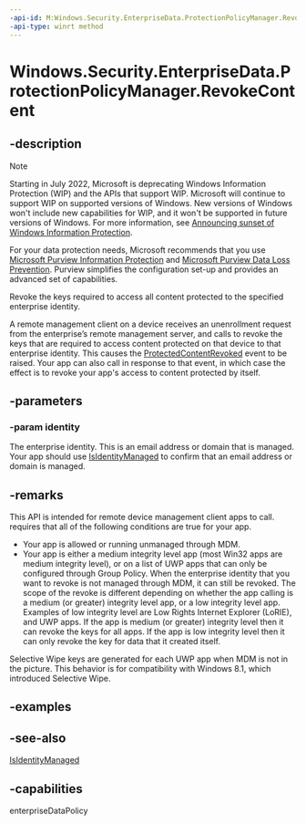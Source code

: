 ```yaml
---
-api-id: M:Windows.Security.EnterpriseData.ProtectionPolicyManager.RevokeContent(System.String)
-api-type: winrt method
---
```


<!-- Method syntax
public void RevokeContent(System.String identity)
-->

# Windows.Security.EnterpriseData.ProtectionPolicyManager.RevokeContent

## -description

> [!NOTE]
> Starting in July 2022, Microsoft is deprecating Windows Information Protection (WIP) and the APIs that support WIP. Microsoft will continue to support WIP on supported versions of Windows. New versions of Windows won't include new capabilities for WIP, and it won't be supported in future versions of Windows. For more information, see [Announcing sunset of Windows Information Protection](https://techcommunity.microsoft.com/t5/windows-it-pro-blog/announcing-the-sunset-of-windows-information-protection-wip/ba-p/3579282).
>
> For your data protection needs, Microsoft recommends that you use [Microsoft Purview Information Protection](/microsoft-365/compliance/information-protection) and [Microsoft Purview Data Loss Prevention](/microsoft-365/compliance/dlp-learn-about-dlp). Purview simplifies the configuration set-up and provides an advanced set of capabilities.

Revoke the keys required to access all content protected to the specified enterprise identity.

A remote management client on a device receives an unenrollment request from the enterprise’s remote management server, and calls  to revoke the keys that are required to access content protected on that device to that enterprise identity. This causes the [ProtectedContentRevoked](protectionpolicymanager_protectedcontentrevoked.md) event to be raised. Your app can also call  in response to that event, in which case the effect is to revoke your app's access to content protected by itself.

## -parameters

### -param identity

The enterprise identity. This is an email address or domain that is managed. Your app should use [IsIdentityManaged](protectionpolicymanager_isidentitymanaged_906801364.md) to confirm that an email address or domain is managed.

## -remarks

This API is intended for remote device management client apps to call.  requires that all of the following conditions are true for your app.

+ Your app is allowed or running unmanaged through MDM.
+ Your app is either a medium integrity level app (most Win32 apps are medium integrity level), or on a list of UWP apps that can only be configured through Group Policy.
When the enterprise identity that you want to revoke is not managed through MDM, it can still be revoked. The scope of the revoke is different depending on whether the app calling  is a medium (or greater) integrity level app, or a low integrity level app. Examples of low integrity level are Low Rights Internet Explorer (LoRIE), and UWP apps. If the app is medium (or greater) integrity level then it can revoke the keys for all apps. If the app is low integrity level then it can only revoke the key for data that it created itself.

Selective Wipe keys are generated for each UWP app when MDM is not in the picture. This behavior is for compatibility with Windows 8.1, which introduced Selective Wipe.

## -examples

## -see-also

[IsIdentityManaged](protectionpolicymanager_isidentitymanaged_906801364.md)

## -capabilities

enterpriseDataPolicy
